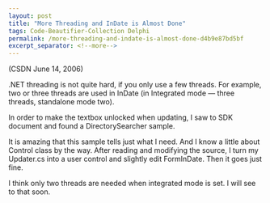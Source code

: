 ```yaml
---
layout: post
title: "More Threading and InDate is Almost Done"
tags: Code-Beautifier-Collection Delphi
permalink: /more-threading-and-indate-is-almost-done-d4b9e87bd5bf
excerpt_separator: <!--more-->
---
```

(CSDN June 14, 2006)

.NET threading is not quite hard, if you only use a few threads. For example, two or three threads are used in InDate (in Integrated mode — three threads, standalone mode two).
<!--more-->

In order to make the textbox unlocked when updating, I saw to SDK document and found a DirectorySearcher sample.

It is amazing that this sample tells just what I need. And I know a little about Control class by the way. After reading and modifying the source, I turn my Updater.cs into a user control and slightly edit FormInDate. Then it goes just fine.

I think only two threads are needed when integrated mode is set. I will see to that soon.
